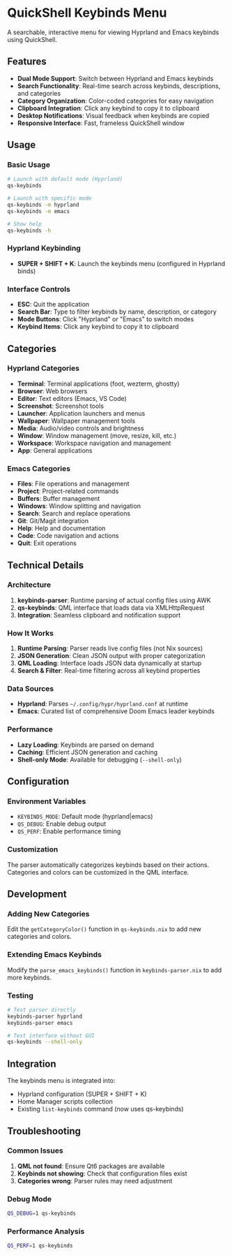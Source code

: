 # QuickShell Keybinds Menu

A searchable, interactive menu for viewing Hyprland and Emacs keybinds using QuickShell.

## Features

- **Dual Mode Support**: Switch between Hyprland and Emacs keybinds
- **Search Functionality**: Real-time search across keybinds, descriptions, and categories
- **Category Organization**: Color-coded categories for easy navigation
- **Clipboard Integration**: Click any keybind to copy it to clipboard
- **Desktop Notifications**: Visual feedback when keybinds are copied
- **Responsive Interface**: Fast, frameless QuickShell window

## Usage

### Basic Usage
```bash
# Launch with default mode (Hyprland)
qs-keybinds

# Launch with specific mode
qs-keybinds -m hyprland
qs-keybinds -m emacs

# Show help
qs-keybinds -h
```

### Hyprland Keybinding
- **SUPER + SHIFT + K**: Launch the keybinds menu (configured in Hyprland binds)

### Interface Controls
- **ESC**: Quit the application
- **Search Bar**: Type to filter keybinds by name, description, or category
- **Mode Buttons**: Click "Hyprland" or "Emacs" to switch modes
- **Keybind Items**: Click any keybind to copy it to clipboard

## Categories

### Hyprland Categories
- **Terminal**: Terminal applications (foot, wezterm, ghostty)
- **Browser**: Web browsers
- **Editor**: Text editors (Emacs, VS Code)
- **Screenshot**: Screenshot tools
- **Launcher**: Application launchers and menus
- **Wallpaper**: Wallpaper management tools
- **Media**: Audio/video controls and brightness
- **Window**: Window management (move, resize, kill, etc.)
- **Workspace**: Workspace navigation and management
- **App**: General applications

### Emacs Categories
- **Files**: File operations and management
- **Project**: Project-related commands
- **Buffers**: Buffer management
- **Windows**: Window splitting and navigation
- **Search**: Search and replace operations
- **Git**: Git/Magit integration
- **Help**: Help and documentation
- **Code**: Code navigation and actions
- **Quit**: Exit operations

## Technical Details

### Architecture
1. **keybinds-parser**: Runtime parsing of actual config files using AWK
2. **qs-keybinds**: QML interface that loads data via XMLHttpRequest 
3. **Integration**: Seamless clipboard and notification support

### How It Works
1. **Runtime Parsing**: Parser reads live config files (not Nix sources)
2. **JSON Generation**: Clean JSON output with proper categorization
3. **QML Loading**: Interface loads JSON data dynamically at startup
4. **Search & Filter**: Real-time filtering across all keybind properties

### Data Sources
- **Hyprland**: Parses `~/.config/hypr/hyprland.conf` at runtime
- **Emacs**: Curated list of comprehensive Doom Emacs leader keybinds

### Performance
- **Lazy Loading**: Keybinds are parsed on demand
- **Caching**: Efficient JSON generation and caching
- **Shell-only Mode**: Available for debugging (`--shell-only`)

## Configuration

### Environment Variables
- `KEYBINDS_MODE`: Default mode (hyprland|emacs)
- `QS_DEBUG`: Enable debug output
- `QS_PERF`: Enable performance timing

### Customization
The parser automatically categorizes keybinds based on their actions. Categories and colors can be customized in the QML interface.

## Development

### Adding New Categories
Edit the `getCategoryColor()` function in `qs-keybinds.nix` to add new categories and colors.

### Extending Emacs Keybinds
Modify the `parse_emacs_keybinds()` function in `keybinds-parser.nix` to add more keybinds.

### Testing
```bash
# Test parser directly
keybinds-parser hyprland
keybinds-parser emacs

# Test interface without GUI
qs-keybinds --shell-only
```

## Integration

The keybinds menu is integrated into:
- Hyprland configuration (SUPER + SHIFT + K)
- Home Manager scripts collection
- Existing `list-keybinds` command (now uses qs-keybinds)

## Troubleshooting

### Common Issues
1. **QML not found**: Ensure Qt6 packages are available
2. **Keybinds not showing**: Check that configuration files exist
3. **Categories wrong**: Parser rules may need adjustment

### Debug Mode
```bash
QS_DEBUG=1 qs-keybinds
```

### Performance Analysis
```bash
QS_PERF=1 qs-keybinds
```